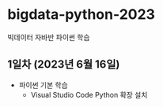 # bigdata-python-2023
빅데이터 자바반 파이썬 학습

## 1일차 (2023년 6월 16일)
- 파이썬 기본 학습
    - Visual Studio Code Python 확장 설치
    